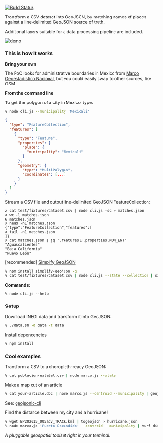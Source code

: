 [![Build Status](https://travis-ci.org/rodowi/marco.svg?branch=master)](https://travis-ci.org/rodowi/marco)

Transform a CSV dataset into GeoJSON, by matching names of places against a line-delimited GeoJSON source of truth.

Additional layers suitable for a data processing pipeline are included.

![demo](https://raw.githubusercontent.com/rodowi/marco/master/demo.gif)

### This is how it works

**Bring your own**

The PoC looks for administrative boundaries in Mexico from [Marco Geoestadístico Nacional](http://www.inegi.org.mx/geo/contenidos/geoestadistica/m_g_0.aspx), but you could easily swap to other sources, like OSM.

**From the command line**

To get the polygon of a city in Mexico, type:

```bash
% node cli.js --municipality 'Mexicali'
```

```json
{
  "type": "FeatureCollection",
  "features": [
    {
      "type": "Feature",
      "properties": {
        "place": {
          "municipality": "Mexicali"
        }
      },
      "geometry": {
        "type": "MultiPolygon",
        "coordinates": [...]
      }
    }
  ]
}
```

Stream a CSV file and output line-delimited GeoJSON FeatureCollection:

```
✗ cat test/fixtures/dataset.csv | node cli.js -sc > matches.json
✗ wc -l matches.json
6 matches.json
✗ head -n1 matches.json
{"type":"FeatureCollection","features":[
✗ tail -n1 matches.json
]}
✗ cat matches.json | jq '.features[].properties.NOM_ENT'
"Aguascalientes"
"Baja California"
"Nuevo León"
```

[recommended] [Simplify GeoJSON](https://github.com/maxogden/simplify-geojson)

```bash
% npm install simplify-geojson -g
% cat test/fixtures/dataset.csv | node cli.js --state --collection | simplify-geojson -t 0.01 > map.json
```

**Commands:**

```
% node cli.js --help
```

### Setup

Download INEGI data and transform it into GeoJSON:

```bash
% ./data.sh -d data -t data
```

Install dependencies

```bash
% npm install
```

### Cool examples

Transform a CSV to a choropleth-ready GeoJSON:

```bash
% cat poblacion-estatal.csv | node marco.js --state
```

Make a map out of an article

```bash
% cat your-article.doc | node marco.js --centroid --municipality | geojsonio
```

See: [geojsonio-cli](https://github.com/mapbox/geojsonio-cli)

Find the distance between my city and a hurricane!

```bash
% wget EP202015_005adv_TRACK.kml | togeojson > hurricane.json
% node marco.js 'Puerto Escondido' --centroid --municipality | turf-distance hurricane.json
```

_A pluggable geospatial toolset right in your terminal._
